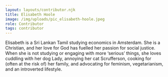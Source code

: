 ```yaml
---
layout: layouts/contributor.njk
title: Elisabeth Hoole
image: /img/uploads/pic_elisabeth-hoole.jpeg
role: Contributor
tags: contributor
---
```

Elisabeth is a Sri Lankan Tamil studying economics in Amsterdam. She is a Christian, and her love for God has fuelled her passion for social justice. When she is not studying or engaging with more ‘serious’ things, she loves cuddling with her dog Lady, annoying her cat Scrufferson, cooking for (often at the risk of) her family, and advocating for feminism, vegetarianism, and an introverted lifestyle.